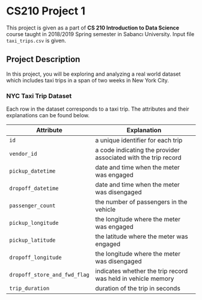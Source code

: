 # CS210 Project 1

This project is given as a part of **CS 210 Introduction to Data Science** course taught in 2018/2019 Spring semester in Sabancı University.
Input file `taxi_trips.csv` is given.

## Project Description

In this project, you will be exploring and analyzing a real world dataset which includes taxi trips in a span
of two weeks in New York City.

### NYC Taxi Trip Dataset

Each row in the dataset corresponds to a taxi trip. The attributes and their explanations can be found
below.

| Attribute                  	| Explanation                                                    	|
|----------------------------	|----------------------------------------------------------------	|
| `id`                         	| a unique identifier for each trip                                	|
| `vendor_id`                  	| a code indicating the provider associated with the trip record 	|
| `pickup_datetime`            	| date and time when the meter was engaged                       	|
| `dropoff_datetime`           	| date and time when the meter was disengaged                    	|
| `passenger_count`            	| the number of passengers in the vehicle                        	|
| `pickup_longitude`           	| the longitude where the meter was engaged                      	|
| `pickup_latitude`            	| the latitude where the meter was engaged                       	|
| `dropoff_longitude`          	| the longitude where the meter was disengaged                   	|
| `dropoff_store_and_fwd_flag` 	| indicates whether the trip record was held in vehicle memory   	|
| `trip_duration`              	| duration of the trip in seconds                                	|
